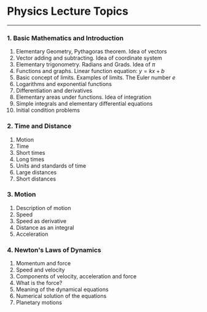 # Physics Lecture Topics
---

### 1. Basic Mathematics and Introduction

1. Elementary Geometry, Pythagoras theorem. Idea of vectors
2. Vector adding and subtracting. Idea of coordinate system
3. Elementary trigonometry. Radians and Grads. Idea of $\pi$
4. Functions and graphs. Linear function equation: $y=kx+b$
5. Basic concept of limits. Examples of limits. The Euler number $e$
6. Logarithms and exponential functions
7. Differentiation and derivatives
8. Elementary areas under functions. Idea of integration
9. Simple integrals and elementary differential equations
10. Initial condition problems

### 2. Time and Distance

1. Motion
2. Time
3. Short times
4. Long times
5. Units and standards of time
6. Large distances
7. Short distances

### 3. Motion

1. Description of motion
2. Speed
3. Speed as derivative
4. Distance as an integral
5. Acceleration

### 4. Newton's Laws of Dynamics

1. Momentum and force
2. Speed and velocity
3. Components of velocity, acceleration and force
4. What is the force?
5. Meaning of the dynamical equations
6. Numerical solution of the equations
7. Planetary motions


